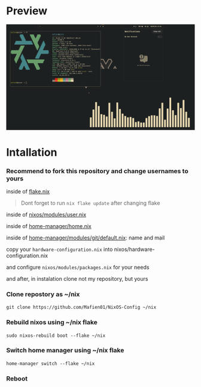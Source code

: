 # Preview

![cool image](preview.png)

# Intallation

### Recommend to fork this repository and change usernames to yours
inside of [flake.nix](https://github.com/Mafien01/NixOS-Config/blob/main/flake.nix)
> Dont forget to run `nix flake update` after changing flake

inside of [nixos/modules/user.nix](https://github.com/Mafien01/NixOS-Config/blob/main/nixos/modules/user.nix)

inside of [home-manager/home.nix](https://github.com/Mafien01/NixOS-Config/blob/main/home-manager/home.nix)

inside of [home-manager/modules/git/default.nix](https://github.com/Mafien01/NixOS-Config/blob/main/home-manager/modules/git/default.nix): name and mail

copy your `hardware-configuration.nix` into nixos/hardware-configuration.nix

and configure `nixos/modules/packages.nix` for your needs

and after, in instalation clone not my repository, but yours


### Clone repostory as ~/nix
```
git clone https://github.com/Mafien01/NixOS-Config ~/nix
```

### Rebuild nixos using ~/nix flake
```
sudo nixos-rebuild boot --flake ~/nix
```
### Switch home manager using ~/nix flake
```
home-manager switch --flake ~/nix
```

### Reboot





